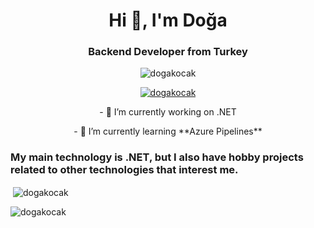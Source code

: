 <h1 align="center">Hi 👋, I'm Doğa</h1>
<h3 align="center">Backend Developer from Turkey</h3>

<p align="center"> <img src="https://komarev.com/ghpvc/?username=dogakocak&label=Profile%20views&color=0e75b6&style=flat" alt="dogakocak" /> </p>


<p align="center"> <a href="https://github.com/ryo-ma/github-profile-trophy"><img src="https://github-profile-trophy.vercel.app/?username=dogakocak" alt="dogakocak" /></a> </p> 

<p align ="center"> - 🔭 I’m currently working on .NET </p>

<p align ="center"> - 🌱 I’m currently learning **Azure Pipelines** </p>

### My main technology is .NET, but I also have hobby projects related to other technologies that interest me.


<p>&nbsp;<img align="center" src="https://github-readme-stats.vercel.app/api?username=dogakocak&show_icons=true&locale=en" alt="dogakocak" /></p>

<p><img align="center" src="https://github-readme-streak-stats.herokuapp.com/?user=dogakocak&" alt="dogakocak" /></p>
